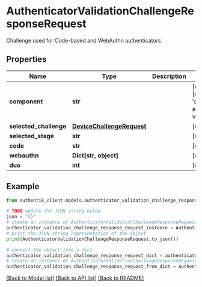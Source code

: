 # AuthenticatorValidationChallengeResponseRequest

Challenge used for Code-based and WebAuthn authenticators

## Properties

Name | Type | Description | Notes
------------ | ------------- | ------------- | -------------
**component** | **str** |  | [optional] [default to 'ak-stage-authenticator-validate']
**selected_challenge** | [**DeviceChallengeRequest**](DeviceChallengeRequest.md) |  | [optional] 
**selected_stage** | **str** |  | [optional] 
**code** | **str** |  | [optional] 
**webauthn** | **Dict[str, object]** |  | [optional] 
**duo** | **int** |  | [optional] 

## Example

```python
from authentik_client.models.authenticator_validation_challenge_response_request import AuthenticatorValidationChallengeResponseRequest

# TODO update the JSON string below
json = "{}"
# create an instance of AuthenticatorValidationChallengeResponseRequest from a JSON string
authenticator_validation_challenge_response_request_instance = AuthenticatorValidationChallengeResponseRequest.from_json(json)
# print the JSON string representation of the object
print(AuthenticatorValidationChallengeResponseRequest.to_json())

# convert the object into a dict
authenticator_validation_challenge_response_request_dict = authenticator_validation_challenge_response_request_instance.to_dict()
# create an instance of AuthenticatorValidationChallengeResponseRequest from a dict
authenticator_validation_challenge_response_request_from_dict = AuthenticatorValidationChallengeResponseRequest.from_dict(authenticator_validation_challenge_response_request_dict)
```
[[Back to Model list]](../README.md#documentation-for-models) [[Back to API list]](../README.md#documentation-for-api-endpoints) [[Back to README]](../README.md)


